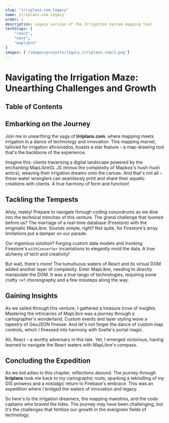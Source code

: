 ```yaml
---
slug: "irriplans.com-legacy"
name: Irriplans.com Legacy
order: 1
description: Legacy version of the Irrigation system mapping tool
techSlugs: [
    "react",
    "next",
    "maplibre"
]
images: ['/images/projects/legacy_irriplans.com/1.png']
---
```


# Navigating the Irrigation Maze: Unearthing Challenges and Growth

## Table of Contents

## Embarking on the Journey

Join me in unearthing the saga of **Irriplans.com**, where mapping meets irrigation in a dance of technology and innovation. This mapping marvel, tailored for irrigation aficionados, boasts a star feature – a map-drawing tool that's the backbone of the experience.

Imagine this: clients traversing a digital landscape powered by the enchanting MapLibreGL JS (minus the complexity of Mapbox's hush-hush antics), weaving their irrigation dreams onto the canvas. And that's not all – these water wranglers can seamlessly print and share their aquatic creations with clients. A true harmony of form and function!

## Tackling the Tempests

Ahoy, matey! Prepare to navigate through coding conundrums as we dive into the technical trenches of this venture. The grand challenge that loomed before us? The marriage of a real-time database (Firestore) with the enigmatic MapLibre. Sounds simple, right? Not quite, for Firestore's array limitations put a damper on our parade.

Our ingenious solution? Forging custom data models and invoking Firestore's `withConverter` incantations to elegantly mold the data. A true alchemy of tech and creativity!

But wait, there's more! The tumultuous waters of React and its virtual DOM added another layer of complexity. Enter MapLibre, needing to directly manipulate the DOM. It was a true tango of technologies, requiring some crafty `ref` choreography and a few missteps along the way.

## Gaining Insights

As we sailed through this venture, I gathered a treasure trove of insights. Mastering the intricacies of MapLibre was a journey through a cartographer's wonderland. Custom events and layer styling wove a tapestry of GeoJSON finesse. And let's not forget the dance of custom map controls, which I finessed into harmony with Svelte's portal magic.

Ah, React – a worthy adversary in this tale. Yet, I emerged victorious, having learned to navigate the React waters with MapLibre's compass.

## Concluding the Expedition

As we bid adieu to this chapter, reflections abound. The journey through **Irriplans** took me back to my cartographic roots, sparking a rekindling of my GIS prowess and a nostalgic return to Firebase's embrace. This was an expedition where I bridged the waters of innovation and legacy.

So here's to the irrigation dreamers, the mapping maestros, and the code captains who braved the tides. The journey may have been challenging, but it's the challenges that fertilize our growth in the evergreen fields of technology.
